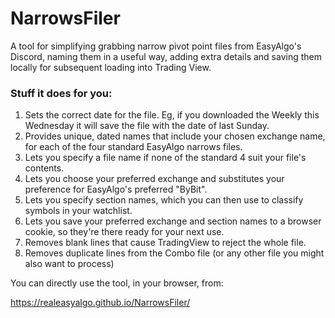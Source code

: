 # NarrowsFiler
A tool for simplifying grabbing narrow pivot point files from EasyAlgo's Discord, naming them in a useful way, adding extra details and saving them locally for subsequent loading into Trading View.

### Stuff it does for you:
1. Sets the correct date for the file. Eg, if you downloaded the Weekly this Wednesday it will save the file with the date of last Sunday.
1. Provides unique, dated names that include your chosen exchange name, for each of the four standard EasyAlgo narrows files.
1. Lets you specify a file name if none of the standard 4 suit your file's contents.
1. Lets you choose your preferred exchange and substitutes your preference for EasyAlgo's preferred "ByBit".
1. Lets you specify section names, which you can then use to classify symbols in your watchlist.
1. Lets you save your preferred exchange and section names to a browser cookie, so they're there ready for your next use.
1. Removes blank lines that cause TradingView to reject the whole file.
1. Removes duplicate lines from the Combo file (or any other file you might also want to process)

You can directly use the tool, in your browser, from:

https://realeasyalgo.github.io/NarrowsFiler/



